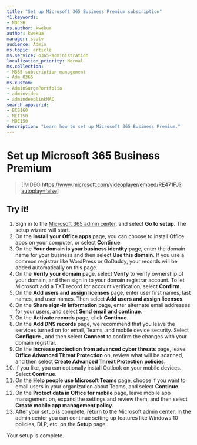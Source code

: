 ```yaml
---
title: "Set up Microsoft 365 Business Premium subscription"
f1.keywords:
- NOCSH
ms.author: kwekua
author: kwekua
manager: scotv
audience: Admin
ms.topic: article
ms.service: o365-administration
localization_priority: Normal
ms.collection: 
- M365-subscription-management 
- Adm_O365
ms.custom: 
- AdminSurgePortfolio
- adminvideo
- admindeeplinkMAC
search.appverid:
- BCS160
- MET150
- MOE150
description: "Learn how to set up Microsoft 365 Business Premium."
---
```


# Set up Microsoft 365 Business Premium

> [!VIDEO https://www.microsoft.com/videoplayer/embed/RE471FJ?autoplay=false]

## Try it!

1. Sign in to the <a href="https://go.microsoft.com/fwlink/p/?linkid=2024339" target="_blank">Microsoft 365 admin center</a>, and select  **Go to setup**. The setup wizard will start.
2.  On the  **Install your Office apps**  page, you can choose to install Office apps on your computer, or select  **Continue**.
3.  On the  **Your domain is your business identity**  page, enter the domain name for your business and then select  **Use this domain**. If you use a common registrar like WordPress or GoDaddy, your records will be added automatically on this page.
4. On the  **Verify your domain**  page, select  **Verify** to verify ownership of your domain, and then sign in to your domain registrar account. To let Microsoft add a TXT record for account verification, select  **Confirm**.
5. On the  **Add users and assign licenses**  page, enter user first names, last names, and user names. Then select  **Add users and assign licenses**.
6. On the  **Share sign-in information**  page, enter alternate email addresses for your users, and select  **Send email and continue**.
7.  On the  **Activate records**  page, click  **Continue**.
8.  On the  **Add DNS records**  page, we recommend that you leave the services turned on for email, Teams, and mobile device security. Select  **Configure** , and then select  **Connect** to confirm the changes with your domain registrar.
9.  On the  **Increase protection from advanced cyber threats**  page, leave  **Office Advanced Threat Protection**  on, review what will be scanned, and then select  **Create Advanced Threat Protection**   **policies**.
10.  If you like, you can optionally install Outlook on your mobile devices. Select  **Continue**.
11. On the  **Help people use Microsoft Teams**  page, choose if you want to email users in your organization about Teams, and select  **Continue**.
12. On the  **Protect data in Office for mobile**  page, leave mobile app management on, expand the settings and review them, and then select  **Create mobile app management policy**.
13. After your setup is complete, return to the Microsoft admin center. In the admin center you can continue setting up features like Windows 10 policies, DLP, etc. on the  **Setup**  page.

Your setup is complete.
